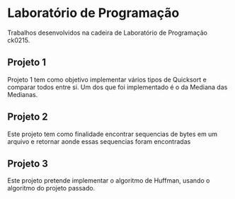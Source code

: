# Laboratório de Programação

Trabalhos desenvolvidos na cadeira de Laboratório de Programação ck0215.

## Projeto 1

Projeto 1 tem como objetivo implementar vários tipos de Quicksort e comparar todos entre si. Um dos que foi implementado é o da Mediana das Medianas.

## Projeto 2

Este projeto tem como finalidade encontrar sequencias de bytes em um arquivo e retornar aonde essas sequencias foram encontradas

## Projeto 3

Este projeto pretende implementar o algoritmo de Huffman, usando o algoritmo do projeto passado.
